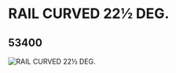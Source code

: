 # RAIL CURVED 22½ DEG.
## 53400
![RAIL CURVED 22½ DEG.](https://lc-www-live-s.legocdn.com/media/bricks/5/2/4279717.jpg)